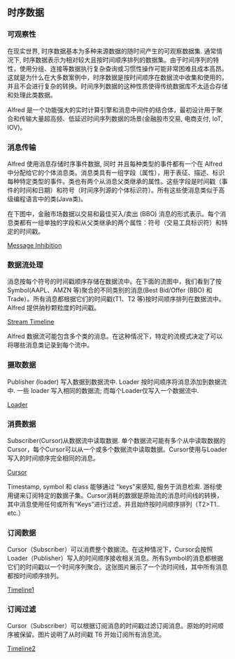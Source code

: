 
## 时序数据
### 可观察性

在现实世界, 时序数据基本为多种来源数据的随时间产生的可观察数据集. 通常情况下, 时序数据表示为相对较大且按时间顺序排列的数据集。由于时间序列的特性，使用分组、连接等数据执行复杂查询或习惯性操作可能非常困难且成本高昂。这就是为什么在大多数案例中，时序数据是按时间顺序在数据流中收集和使用的，并且不会进行复杂的转换。时间序列数据的这种性质使得传统数据库不太适合存储和处理此类数据。

Alfred 是一个功能强大的实时计算引擎和消息中间件的结合体，最初设计用于聚合和传输大量超高频、低延迟时间序列数据的场景(金融股市交易, 电商支付, IoT, IOV)。

### 消息传输

Alfred 使用消息存储时序事件数据, 同时 并且每种类型的事件都有一个在 Alfred 中分配给它的个体消息类。消息类具有一组字段（属性），用于表征、描述、标识每种特定类型的事件。类也有两个从消息父类继承的属性。这些字段是时间戳（事件的时间和日期）和符号（时间序列源的个体标识符）。所有这些使消息类似于高级编程语言中的类(Java类)。

在下图中，金融市场数据以交易和最佳买入/卖出 (BBO) 消息的形式表示。每个消息类都有一组单独的字段和从父类继承的两个属性：符号（交易工具标识符）和特定的时间戳。

[Message Inhibition](https://github.com/datasphere-oss/Alfred/blob/main/picture/Msg-Inhibition.png)

### 数据流处理

消息按每个符号的时间戳顺序存储在数据流中。在下面的流图中，我们看到了按 Symbol(AAPL、AMZN 等)聚合的不同类别的消息(Best Bid/Offer (BBO) 和 Trade）。所有消息都根据它们的时间戳(T1、T2 等)按时间顺序排列在数据流中。 Alfred 提供纳秒颗粒度的时间戳。

[Stream Timeline](https://github.com/datasphere-oss/Alfred/blob/main/picture/Stream-Timeline.png)

Alfred 数据流可能包含多个类的消息。在这种情况下，特定的流模式决定了可以将哪些消息类记录到每个流中。

### 摄取数据

Publisher (loader) 写入数据到数据流中. Loader 按时间顺序将消息添加到数据流中. 一些 loader 写入相同的数据流; 而每个Loader仅写入一个数据流中.

[Loader](https://github.com/datasphere-oss/Alfred/blob/main/picture/Loader.png)

### 消费数据

Subscriber(Cursor)从数据流中读取数据. 单个数据流可能有多个从中读取数据的Cursor，每个Cursor可以从一个或多个数据流中读取数据。Cursor使用与Loader写入的时间顺序完全相同的消息。

[Cursor](https://github.com/datasphere-oss/Alfred/blob/main/picture/Cursor.png)

Timestamp, symbol 和 class 能够通过 "keys"来感知, 服务于消息检索. 游标使用键来订阅特定的数据子集。Cursor消耗的数据是原始流的消息时间线的转换，其中消息使用任何或所有“Keys”进行过滤，并且始终按时间顺序排列（T2>T1.. etc.）

### 订阅数据

Cursor（Subscriber）可以消费整个数据流。在这种情况下，Cursor会按照Loader（Publisher）写入的时间顺序接收相关消息。所有Symbol的消息都根据它们的时间戳以一个时间序列聚合。这张图片展示了一个流时间线，其中所有消息都按时间顺序排列。

[Timeline1](https://github.com/datasphere-oss/Alfred/blob/main/picture/Timeline1.png)

### 订阅过滤

Cursor（Subscriber）可以根据订阅消息的时间戳过滤订阅消息。原始的时间顺序被保留。图片说明了从时间戳 T6 开始订阅所有消息流。

[Timeline2](https://github.com/datasphere-oss/Alfred/blob/main/picture/Timeline2.png)






